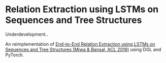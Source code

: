 # Relation Extraction using LSTMs on Sequences and Tree Structures

Underdevelopment..

An reimplementation of [End-to-End Relation Extraction using LSTMs on Sequences and Tree Structures (Miwa & Bansal, ACL 2016)](http://dx.doi.org/10.18653/v1/P16-1105) using DGL and PyTorch.
